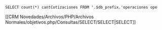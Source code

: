 `SELECT count(*) cantCotizaciones FROM '.$db_prefix.'operaciones ope`

[[CRM Novedades/Archivos/PHP/Archivos Normales/objetivos.php/Consultas/SELECT/SELECT|SELECT]]